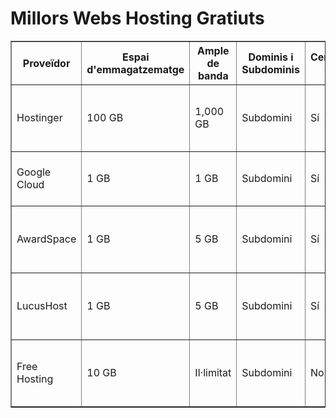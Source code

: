 # Millors Webs Hosting Gratiuts
<table border="1">
  <thead>
    <tr>
      <th>Proveïdor</th>
      <th>Espai d'emmagatzematge</th>
      <th>Ample de banda</th>
      <th>Dominis i Subdominis</th>
      <th>Certificat SSL</th>
      <th>Publicitat</th>
      <th>Altres Característiques</th>
      <th>Enllaç</th>
    </tr>
  </thead>
  <tbody>
    <tr>
      <td>Hostinger</td>
      <td>100 GB</td>
      <td>1,000 GB</td>
      <td>Subdomini</td>
      <td>Sí</td>
      <td>Si té anuncis</td>
      <td>CPanel, suport per CMS com WordPress, bases de dades MySQL</td>
      <td><a href="https://www.hostinger.com">Hostinger</a></td>
    </tr>
    <tr>
      <td>Google Cloud</td>
      <td>1 GB </td>
      <td>1 GB</td>
      <td>Subdomini</td>
      <td>Sí</td>
      <td>No té anuncis</td>
      <td>Prova gratuïta de crèdits per als serveis en núvol, incloent hosting</td>
      <td><a href="https://cloud.google.com">Google Cloud</a></td>
    </tr>
    <tr>
      <td>AwardSpace</td>
      <td>1 GB</td>
      <td>5 GB</td>
      <td>Subdomini</td>
      <td>Sí</td>
      <td>No té anuncis</td>
      <td>Protecció anti-spam i antivirus, suport per a WordPress i Joomla</td>
      <td><a href="https://www.awardspace.com">AwardSpace</a></td>
    </tr>
    <tr>
      <td>LucusHost</td>
      <td>1 GB</td>
      <td>5 GB</td>
      <td>Subdomini</td>
      <td>Sí</td>
      <td>No té anuncis</td>
      <td>CPanel, suport per a CMS com WordPress, Joomla, PrestaShop</td>
      <td><a href="https://www.lucushost.com">LucusHost</a></td>
    </tr>
    <tr>
      <td>Free Hosting</td>
      <td>10 GB</td>
      <td>Il·limitat</td>
      <td>Subdomini</td>
      <td>No</td>
      <td>Si té anuncis</td>
      <td>Suport per PHP, MySQL, instal·lacions automàtiques com WordPress</td>
      <td><a href="https://www.freehosting.com">Free Hosting</a></td>
    </tr>
  </tbody>
</table>
